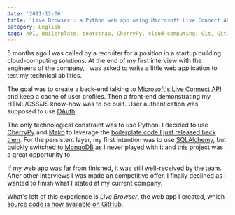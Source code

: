 ```yaml
---
date: '2011-12-06'
title: 'Live Browser : a Python web app using Microsoft Live Connect API'
category: English
tags: API, Boilerplate, bootstrap, CherryPy, cloud-computing, Git, GitHub, Javascript, jquery, mako, Microsoft, Live connect, mongodb, OAuth, Python, Web
---
```


5 months ago I was called by a recruiter for a position in a startup building cloud-computing solutions. At the end of my first interview with the engineers of the company, I was asked to write a little web application to test my technical abilities.

The goal was to create a back-end talking to [Microsoft's Live Connect API](https://msdn.microsoft.com/windowslive) and keep a cache of user profiles. Then a front-end demonstrating my HTML/CSS/JS know-how was to be built. User authentication was supposed to use [OAuth](https://oauth.net).

The only technological constraint was to use Python. I decided to use [CherryPy](https://cherrypy.org) and [Mako](https://www.makotemplates.org) to leverage the [boilerplate code I just released back then]({filename}/2011/cherrypy-mako-formish-ooop-boilerplate.md). For the persistent layer, my first intention was to use [SQLAlchemy](https://www.sqlalchemy.org), but quickly switched to [MongoDB](https://www.mongodb.org) as I never played with it and this project was a great opportunity to.

If my web app was far from finished, it was still well-received by the team. After other interviews I was made an competitive offer. I finally declined as I wanted to finish what I stated at my current company.

What's left of this experience is _Live Browser_, the web app I created, which [source code is now available on GitHub](https://github.com/kdeldycke/live_browser).
